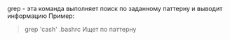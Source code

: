 grep - эта команда выполняет поиск по заданному паттерну и выводит информацию 
Пример: 
>grep 'cash' .bashrc 
 Ищет по паттерну 